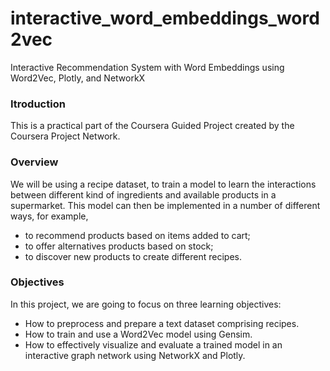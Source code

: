 # interactive_word_embeddings_word2vec
Interactive Recommendation System with Word Embeddings using Word2Vec, Plotly, and NetworkX

### Itroduction
This is a practical part of the Coursera Guided Project created by the Coursera Project Network.


### Overview
We will be using a recipe dataset, to train a model to learn the interactions between different kind of ingredients and available products in a supermarket. This model can then be implemented in a number of different ways, for example,
- to recommend products based on items added to cart;
- to offer alternatives products based on stock;
- to discover new products to create different recipes.

### Objectives
In this project, we are going to focus on three learning objectives:

- How to preprocess and prepare a text dataset comprising recipes.
- How to train and use a Word2Vec model using Gensim.
- How to effectively visualize and evaluate a trained model in an interactive graph network using NetworkX and Plotly.

